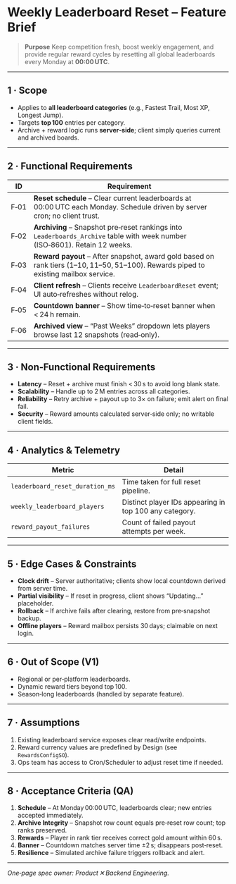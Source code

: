 # Weekly Leaderboard Reset – Feature Brief

> **Purpose**
> Keep competition fresh, boost weekly engagement, and provide regular reward cycles by resetting all global leaderboards every Monday at **00:00 UTC**.

---

## 1 · Scope

* Applies to **all leaderboard categories** (e.g., Fastest Trail, Most XP, Longest Jump).
* Targets **top 100** entries per category.
* Archive + reward logic runs **server‑side**; client simply queries current and archived boards.

---

## 2 · Functional Requirements

| ID   | Requirement                                                                                                                          |
| ---- | ------------------------------------------------------------------------------------------------------------------------------------ |
| F‑01 | **Reset schedule** – Clear current leaderboards at 00:00 UTC each Monday. Schedule driven by server cron; no client trust.           |
| F‑02 | **Archiving** – Snapshot pre‑reset rankings into `Leaderboards_Archive` table with week number (ISO‑8601). Retain 12 weeks.          |
| F‑03 | **Reward payout** – After snapshot, award gold based on rank tiers (1–10, 11–50, 51–100). Rewards piped to existing mailbox service. |
| F‑04 | **Client refresh** – Clients receive `LeaderboardReset` event; UI auto‑refreshes without relog.                                      |
| F‑05 | **Countdown banner** – Show time‑to‑reset banner when < 24 h remain.                                                                 |
| F‑06 | **Archived view** – “Past Weeks” dropdown lets players browse last 12 snapshots (read‑only).                                         |

---

## 3 · Non‑Functional Requirements

* **Latency** – Reset + archive must finish < 30 s to avoid long blank state.
* **Scalability** – Handle up to 2 M entries across all categories.
* **Reliability** – Retry archive + payout up to 3× on failure; emit alert on final fail.
* **Security** – Reward amounts calculated server‑side only; no writable client fields.

---

## 4 · Analytics & Telemetry

| Metric                          | Detail                                                 |
| ------------------------------- | ------------------------------------------------------ |
| `leaderboard_reset_duration_ms` | Time taken for full reset pipeline.                    |
| `weekly_leaderboard_players`    | Distinct player IDs appearing in top 100 any category. |
| `reward_payout_failures`        | Count of failed payout attempts per week.              |

---

## 5 · Edge Cases & Constraints

* **Clock drift** – Server authoritative; clients show local countdown derived from server time.
* **Partial visibility** – If reset in progress, client shows “Updating…” placeholder.
* **Rollback** – If archive fails after clearing, restore from pre‑snapshot backup.
* **Offline players** – Reward mailbox persists 30 days; claimable on next login.

---

## 6 · Out of Scope (V1)

* Regional or per‑platform leaderboards.
* Dynamic reward tiers beyond top 100.
* Season‑long leaderboards (handled by separate feature).

---

## 7 · Assumptions

1. Existing leaderboard service exposes clear read/write endpoints.
2. Reward currency values are predefined by Design (see `RewardsConfigSO`).
3. Ops team has access to Cron/Scheduler to adjust reset time if needed.

---

## 8 · Acceptance Criteria (QA)

1. **Schedule** – At Monday 00:00 UTC, leaderboards clear; new entries accepted immediately.
2. **Archive Integrity** – Snapshot row count equals pre‑reset row count; top ranks preserved.
3. **Rewards** – Player in rank tier receives correct gold amount within 60 s.
4. **Banner** – Countdown matches server time ±2 s; disappears post‑reset.
5. **Resilience** – Simulated archive failure triggers rollback and alert.

---

*One‑page spec owner: Product ✕ Backend Engineering.*
